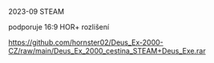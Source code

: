 2023-09 STEAM

podporuje 16:9 HOR+ rozlišení

https://github.com/hornster02/Deus_Ex-2000-CZ/raw/main/Deus_Ex_2000_cestina_STEAM+Deus_Exe.rar
